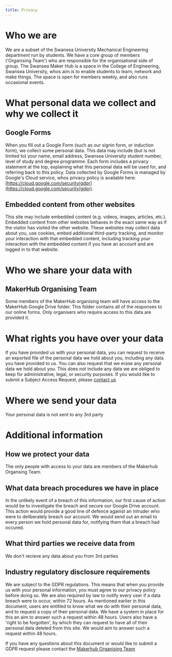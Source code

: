 ```yaml
---
title: Privacy
---
```


# Who we are
We are a subset of the Swansea University Mechanical Engineering department run by students. We have a core group of members ('Organising Team') who are responsible for the organisational side of group.
The Swansea Maker Hub is a space in the College of Engineering, Swansea University, whos aim is to enable students to learn, network and make things. The space is open for members weekly, and also runs occasional events.

# What personal data we collect and why we collect it
## Google Forms
When you fill out a Google Form (such as our signin form, or induction form), we collect some personal data. This data may include (but is not limited to) your name, email address, Swansea University student number, level of study and degree programme. 
Each form includes a privacy statement at the top, explaining what this personal data will be used for, and referring back to this policy.
Data collected by Google Forms is managed by Google's Cloud service, whos privacy policy is available here: [https://cloud.google.com/security/gdpr](https://cloud.google.com/security/gdpr).

## Embedded content from other websites
This site may include embedded content (e.g. videos, images, articles, etc.). Embedded content from other websites behaves in the exact same way as if the visitor has visited the other website.
These websites may collect data about you, use cookies, embed additional third-party tracking, and monitor your interaction with that embedded content, including tracking your interaction with the embedded content if you have an account and are logged in to that website.

# Who we share your data with
## MakerHub Organising Team
Some members of the MakerHub organising team will have access to the MakerHub Google Drive folder. This folder contains all of the responses to our online forms. Only organisers who require access to this data are provided it.

# What rights you have over your data
If you have provided us with your personal data, you can request to receive an exported file of the personal data we hold about you, including any data you have provided to us. You can also request that we erase any personal data we hold about you. This does not include any data we are obliged to keep for administrative, legal, or security purposes. If you would like to submit a Subject Access Request, please [contact us](https://swanseamakerhub.co.uk/contact)

# Where we send your data
Your personal data is not sent to any 3rd party

# Additional information
## How we protect your data
The only people with access to your data are members of the Makerhub Organsing Team.

## What data breach procedures we have in place
In the unlikely event of a breach of this information, our first cause of action would be to investigate the breach and secure our Google Drive account. This action would provide a good line of defence against an intruder who were to deliberately breach our account. We would send out an email to every person we hold personal data for, notifying them that a breach had occured.

## What third parties we receive data from
We don't recieve any data about you from 3rd parties

## Industry regulatory disclosure requirements
We are subject to the GDPR regulations. This means that when you provide us with your personal information, you must agree to our privacy policy before doing so. We are also required by law to notify every user if a data breach were to occur, within 72 hours. As mentioned earlier in this document, users are entitled to know what we do with their personal data, and to request a copy of their personal data. We have a system in place for this an aim to answer such a request within 48 hours. Users also have a 'right to be forgotten', by which they can request to have all of their personal data deleted from this site. We would aim to answer such a request within 48 hours.

If you have any questions about this document or would like to submit a GDPR request please contact the [Makerhub Organising Team](https://swanseamakerhub.co.uk/contact)
